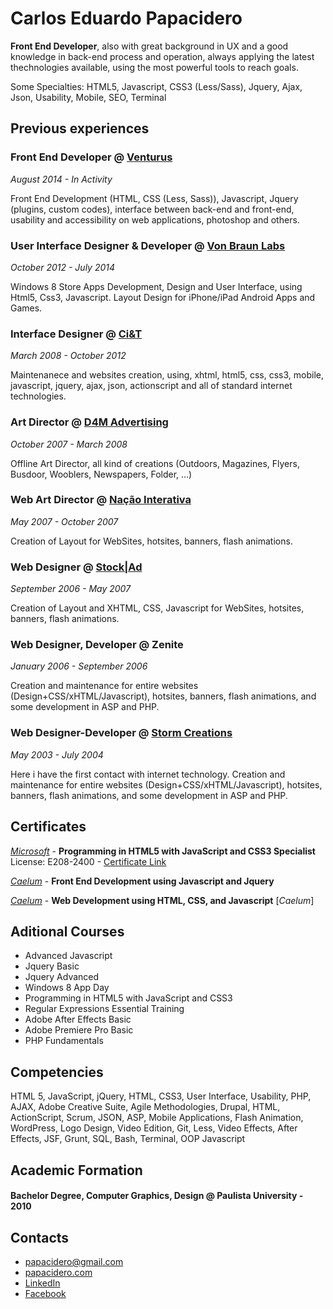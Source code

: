 # Carlos Eduardo Papacidero 

**Front End Developer**, also with great background in UX and a good knowledge in back-end process and operation, always applying the latest thechnologies available, using the most powerful tools to reach goals.

Some Specialties: HTML5, Javascript, CSS3 (Less/Sass), Jquery, Ajax, Json, Usability, Mobile, SEO, Terminal

## Previous experiences

### Front End Developer @ [Venturus](http://www.venturus.org.br)
_August 2014 - In Activity_

Front End Development (HTML, CSS (Less, Sass)), Javascript, Jquery (plugins, custom codes), interface between back-end and front-end, usability and accessibility on web applications, photoshop and others.

### User Interface Designer & Developer @ [Von Braun Labs](http:www.vonbraunlabs.com)
_October 2012 - July 2014_

Windows 8 Store Apps Development, Design and User Interface, using Html5, Css3, Javascript. Layout Design for iPhone/iPad Android Apps and Games.

### Interface Designer @ [Ci&T](http://www.ciandt.com/)
_March 2008 - October 2012_

Maintenanece and websites creation, using, xhtml, html5, css, css3, mobile, javascript, jquery, ajax, json, actionscript and all of standard internet technologies.

### Art Director @ [D4M Advertising](http://www.d4m.com.br/novosite/pt-br/)
_October 2007 - March 2008_

Offline Art Director, all kind of creations (Outdoors, Magazines, Flyers, Busdoor, Wooblers, Newspapers, Folder, ...)


### Web Art Director @ [Nação Interativa](http://www.nacao.com/)
_May 2007 - October 2007_

Creation of Layout for WebSites, hotsites, banners, flash animations.

### Web Designer @ [Stock|Ad](http://www.stockad.com.br/)
_September 2006 - May 2007_

Creation of Layout and XHTML, CSS, Javascript for WebSites, hotsites, banners, flash animations.

### Web Designer, Developer @ Zenite
_January 2006 - September 2006_

Creation and maintenance for entire websites (Design+CSS/xHTML/Javascript), hotsites, banners, flash animations, and some development in ASP and PHP.

### Web Designer-Developer @ [Storm Creations](http://www.stormcorp.com.br/)
_May 2003 - July 2004_

Here i have the first contact with internet technology. Creation and maintenance for entire websites (Design+CSS/xHTML/Javascript), hotsites, banners, flash animations, and some development in ASP and PHP.

## Certificates

[_Microsoft_](www.microsoft.com.br) - **Programming in HTML5 with JavaScript and CSS3 Specialist**
License: E208-2400 - [Certificate Link](https://drive.google.com/file/d/0B-_LpVUvINimbjBtQmdrOUlqNU0/edit?usp=sharing)

[_Caelum_](www.caelum.com.br) - **Front End Development using Javascript and Jquery** 

[_Caelum_](www.caelum.com.br) - **Web Development using HTML, CSS, and Javascript** [_Caelum_]

## Aditional Courses

- Advanced Javascript
- Jquery Basic
- Jquery Advanced
- Windows 8 App Day
- Programming in HTML5 with JavaScript and CSS3
- Regular Expressions Essential Training
- Adobe After Effects Basic
- Adobe Premiere Pro Basic
- PHP Fundamentals

## Competencies

HTML 5, JavaScript, jQuery, HTML, CSS3, User Interface, Usability, PHP, AJAX, Adobe Creative Suite, Agile Methodologies, Drupal, HTML, ActionScript, Scrum, JSON, ASP, Mobile Applications, Flash Animation, WordPress, Logo Design, Video Edition, Git, Less, Video Effects, After Effects, JSF, Grunt, SQL, Bash, Terminal, OOP Javascript

## Academic Formation

#### Bachelor Degree, Computer Graphics, Design @ Paulista University - 2010

## Contacts

- [papacidero@gmail.com](mailto:papacidero@gmail.com)
- [papacidero.com](www.papacidero.com)
- [LinkedIn](www.linkedin/in/papacidero)
- [Facebook](www.facebook.com/papacidero)
